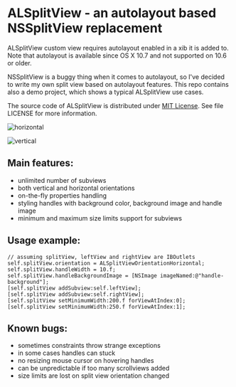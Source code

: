# ALSplitView - an autolayout based NSSplitView replacement

ALSplitView custom view requires autolayout enabled in a xib it is added to. Note that autolayout is available since OS X 10.7 and not supported on 10.6 or older.

NSSplitView is a buggy thing when it comes to autolayout, so I've decided to write my own split view based on autolayout features. This repo contains also a demo project, which shows a typical ALSplitView use cases.

The source code of ALSplitView is distributed under [MIT License](http://en.wikipedia.org/wiki/MIT_License). See file LICENSE for more information.

![horizontal](https://github.com/silvansky/ALSplitView/blob/master/screenshot_h.png)

![vertical](https://github.com/silvansky/ALSplitView/blob/master/screenshot_v.png)

## Main features:

- unlimited number of subviews
- both vertical and horizontal orientations
- on-the-fly properties handling
- styling handles with background color, background image and handle image
- minimum and maximum size limits support for subviews

## Usage example:

``` obj-c
// assuming splitView, leftView and rightView are IBOutlets
self.splitView.orientation = ALSplitViewOrientationHorizontal;
self.splitView.handleWidth = 10.f;
self.splitView.handleBackgroundImage = [NSImage imageNamed:@"handle-background"];
[self.splitView addSubview:self.leftView];
[self.splitView addSubview:self.rightView];
[self.splitView setMinimumWidth:200.f forViewAtIndex:0];
[self.splitView setMinimumWidth:250.f forViewAtIndex:1];
```

## Known bugs:

- sometimes constraints throw strange exceptions
- in some cases handles can stuck
- no resizing mouse cursor on hovering handles
- can be unpredictable if too many scrollviews added
- size limits are lost on split view orientation changed
